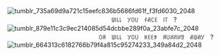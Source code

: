 ![tumblr_735a69d9a721c15eefc836b5686fd61f_f3fd6030_2048](https://github.com/user-attachments/assets/0a572db6-7b92-4869-a3de-f0c5688c8664)
⠀ ㅤ ⠀ ㅤ ㅤㅤㅤㅤ ㅤㅤㅤㅤ ㅤㅤㅤㅤㅤ ㅤㅤㅤㅤ ㅤꅐ꒐꒒꒒ㅤꌦꄲ꒤ㅤꊰꋬꉔꏂㅤ꒐꓄ㅤ?
![tumblr_879e11c3c9ec214085d54dcbbe289f0a_23abfe7c_2048](https://github.com/user-attachments/assets/af379633-c136-4d24-b308-d5b92238c147)
⠀ ㅤ ㅤㅤㅤㅤ ㅤㅤ⠀ ㅤ ㅤㅤㅤㅤㅤㅤㅤ ㅤㅤꄲꋪㅤꅐ꒐꒒꒒ㅤꌦꄲ꒤ㅤꀘꏂꏂꉣㅤꋪ꒤ꋊꋊ꒐ꋊꍌㅤꋬꅐꋬꌦㅤ?
![tumblr_664313c6182766b79f4a815c95274233_349a84d2_2048](https://github.com/user-attachments/assets/b415938f-3903-4d93-9d6b-fc77675699f7)
